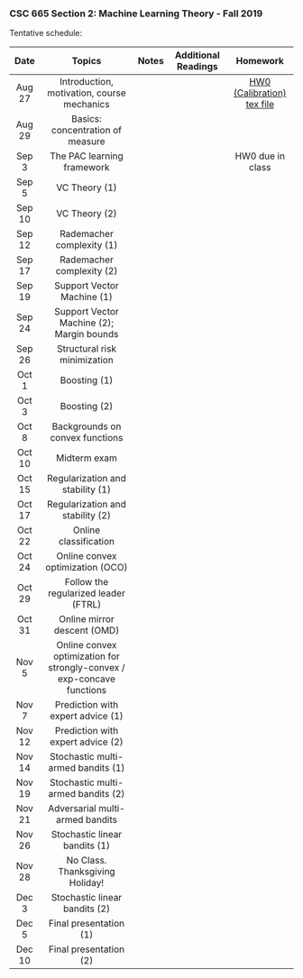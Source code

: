 ### CSC 665 Section 2: Machine Learning Theory - Fall 2019

Tentative schedule:



|Date  | Topics | Notes | Additional Readings  | Homework |
|:---:|:------------:|:---:|:---:|:---:|
|Aug 27 | Introduction, motivation, course mechanics | | | [HW0 (Calibration)](hw0/hw0.pdf) [tex file](hw0/hw0.tex) |
|Aug 29 | Basics: concentration of measure | | | |
|Sep 3  | The PAC learning framework | | | HW0 due in class |
|Sep 5  | VC Theory (1) | | | |
|Sep 10 | VC Theory (2) | | | |
|Sep 12 | Rademacher complexity (1) | | | |
|Sep 17 | Rademacher complexity (2) | | | |
|Sep 19 | Support Vector Machine (1) | | | |
|Sep 24 | Support Vector Machine (2); Margin bounds | | | |
|Sep 26 | Structural risk minimization | | | |
|Oct 1  | Boosting (1) | | | |
|Oct 3  | Boosting (2) | | | |
|Oct 8  | Backgrounds on convex functions | | | |
|Oct 10 | Midterm exam | | | |
|Oct 15 | Regularization and stability (1) | | | |
|Oct 17 | Regularization and stability (2) | | | |
|Oct 22 | Online classification | | | |
|Oct 24 | Online convex optimization (OCO) | | | |
|Oct 29 | Follow the regularized leader (FTRL) | | | |
|Oct 31 | Online mirror descent (OMD) | | | |
|Nov 5 | Online convex optimization for strongly-convex / exp-concave functions | | | |
|Nov 7 | Prediction with expert advice (1) | | | |
|Nov 12 | Prediction with expert advice (2) | | | |
|Nov 14 | Stochastic multi-armed bandits (1) | | | |
|Nov 19 | Stochastic multi-armed bandits (2) | | | |
|Nov 21 | Adversarial multi-armed bandits | | | |
|Nov 26 | Stochastic linear bandits (1) | | | |
|Nov 28 | No Class. Thanksgiving Holiday! | | | |
|Dec 3 | Stochastic linear bandits (2) | | | |
|Dec 5 | Final presentation (1) | | | |
|Dec 10 | Final presentation (2) | | | |
